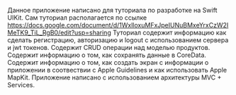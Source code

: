 Данное приложение написано для туториала по разработке на Swift UIKit.
Сам туториал располагается по ссылке https://docs.google.com/document/d/1WxlloxuMFxJpeIUNuBMxeYrxCzW2IMeTK9_TiL_RgB0/edit?usp=sharing
Туториал содержит информацию как сделать регистрацию, авторизацию и logout с использованием сервера и jwt токенов.
Содержит CRUD операции над моделью продуктов.
Содержит информацию о том, как сохранять данные в CoreData.
Содержит информацию о том, как создать экран с информации о приложении в соотвествии с Apple Guidelines и как использовать Apple MapKit.
Приложение написано с использованием архитектуры MVC + Services.
